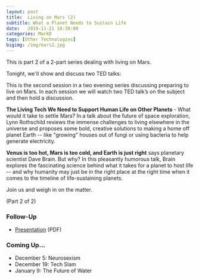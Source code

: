 ```yaml
---
layout: post
title:  Living on Mars (2)
subtitle: What a Planet Needs to Sustain Life
date:   2019-11-21 18:30:00
categories: MarkD 
tags: [Other Technologies]
bigimg: /img/mars2.jpg
---
```

This is part 2 of a 2-part series dealing with living on Mars. 

Tonight, we'll show and discuss two TED talks:

This is the second session in a two evening series discussing preparing to live on Mars. In each session we will watch two TED talk’s on the subject and then hold a discussion.  

**The Living Tech We Need to Support Human Life on Other Planets** - What would it take to settle Mars? In a talk about the future of space exploration, Lynn Rothschild reviews the immense challenges to living elsewhere in the universe and proposes some bold, creative solutions to making a home off planet Earth -- like "growing" houses out of fungi or using bacteria to help generate electricity.

**Venus is too hot, Mars is too cold, and Earth is just right** says planetary scientist Dave Brain. But why? In this pleasantly humorous talk, Brain explores the fascinating science behind what it takes for a planet to host life -- and why humanity may just be in the right place at the right time when it comes to the timeline of life-sustaining planets.

Join us and weigh in on the matter. 

(Part 2 of 2)

### Follow-Up

* [Presentation](/assets/present/2019/living-on-mars-2.pdf) (PDF)


### Coming Up...

* December 5: Neurosexism
* December 19: Tech Slam
* January 9: The Future of Water